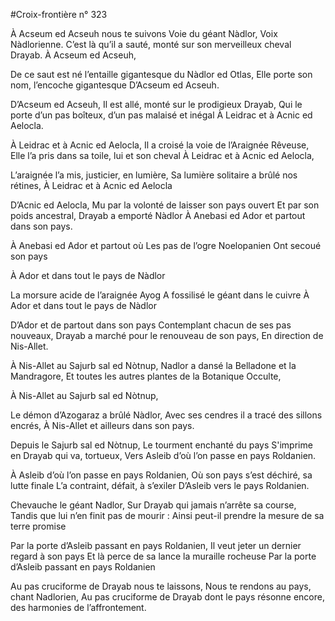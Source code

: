 #Croix-frontière n° 323

À Acseum ed Acseuh nous te suivons
Voie du géant Nàdlor, Voix Nàdlorienne.
C’est là qu’il a sauté, monté sur son merveilleux cheval Drayab.
À Acseum ed Acseuh,

De ce saut est né l’entaille gigantesque du Nàdlor ed Otlas,
Elle porte son nom, l’encoche gigantesque
D’Acseum ed Acseuh.

D’Acseum ed Acseuh,
Il est allé, monté sur le prodigieux Drayab,
Qui le porte d’un pas boîteux, d’un pas malaisé et inégal
À Leidrac et à Acnic ed Aelocla.

À Leidrac et à Acnic ed Aelocla,
Il a croisé la voie de l’Araignée Rêveuse,
Elle l’a pris dans sa toile, lui et son cheval
À Leidrac et à Acnic ed Aelocla,

L’araignée l’a mis, justicier, en lumière,
Sa lumière solitaire a brûlé nos rétines,
À Leidrac et à Acnic ed Aelocla

D’Acnic ed Aelocla,
Mu par la volonté de laisser son pays ouvert
Et par son poids ancestral, Drayab a emporté Nàdlor
À Anebasi ed Ador et partout dans son pays.

À Anebasi ed Ador et partout où
Les pas de l’ogre Noelopanien
Ont secoué son pays

À Ador et dans tout le pays de Nàdlor

La morsure acide de l’araignée Ayog
A fossilisé le géant dans le cuivre
À Ador et dans tout le pays de Nàdlor

D’Ador et de partout dans son pays
Contemplant chacun de ses pas nouveaux,
Drayab a marché pour le renouveau de son pays,
En direction de Nis-Allet.

À Nis-Allet au Sajurb sal ed Nòtnup,
Nadlor a dansé la Belladone et la Mandragore,
Et toutes les autres plantes de la Botanique Occulte,

À Nis-Allet au Sajurb sal ed Nòtnup,

Le démon d’Azogaraz a brûlé Nàdlor,
Avec ses cendres il a tracé des sillons encrés,
À Nis-Allet et ailleurs dans son pays.

Depuis le Sajurb sal ed Nòtnup,
Le tourment enchanté du pays
S'imprime en Drayab qui va, tortueux,
Vers Asleib d’où l’on passe en pays Roldanien.

À Asleib d’où l’on passe en pays Roldanien,
Où son pays s’est déchiré, sa lutte finale
L’a contraint, défait, à s’exiler
D’Asleib vers le pays Roldanien.

Chevauche le géant Nadlor,
Sur Drayab qui jamais n’arrête sa course,
Tandis que lui n’en finit pas de mourir :
Ainsi peut-il prendre la mesure de sa terre promise

Par la porte d’Asleib passant en pays Roldanien,
Il veut jeter un dernier regard à son pays
Et là perce de sa lance la muraille rocheuse
Par la porte d’Asleib passant en pays Roldanien

Au pas cruciforme de Drayab nous te laissons,
Nous te rendons au pays, chant Nadlorien,
Au pas cruciforme de Drayab dont le pays résonne encore,
des harmonies de l’affrontement.

